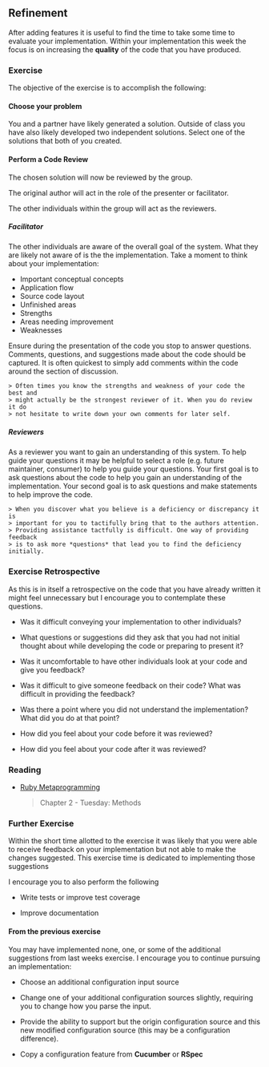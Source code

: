 ## Refinement

After adding features it is useful to find the time to take some time to
evaluate your implementation. Within your implementation this week the focus is
on increasing the __quality__ of the code that you have produced.

### Exercise

The objective of the exercise is to accomplish the following:

#### Choose your problem

You and a partner have likely generated a solution. Outside of class you have
also likely developed two independent solutions. Select one of the solutions
that both of you created.

#### Perform a Code Review

The chosen solution will now be reviewed by the group. 

The original author will act in the role of the presenter or facilitator.

The other individuals within the group will act as the reviewers.

##### Facilitator

The other individuals are aware of the overall goal of the system. What they are
likely not aware of is the the implementation. Take a moment to think about your
implementation:

* Important conceptual concepts
* Application flow
* Source code layout
* Unfinished areas
* Strengths
* Areas needing improvement
* Weaknesses

Ensure during the presentation of the code you stop to answer questions.
Comments, questions, and suggestions made about the code should be captured. It
is often quickest to simply add comments within the code around the section of
discussion.

    > Often times you know the strengths and weakness of your code the best and
    > might actually be the strongest reviewer of it. When you do review it do
    > not hesitate to write down your own comments for later self.

##### Reviewers

As a reviewer you want to gain an understanding of this system. To help guide
your questions it may be helpful to select a role (e.g. future maintainer, 
consumer) to help you guide your questions. Your first goal is to ask questions
about the code to help you gain an understanding of the implementation. Your
second goal is to ask questions and make statements to help improve the code.

    > When you discover what you believe is a deficiency or discrepancy it is
    > important for you to tactifully bring that to the authors attention. 
    > Providing assistance tactfully is difficult. One way of providing feedback
    > is to ask more *questions* that lead you to find the deficiency initially.

### Exercise Retrospective

As this is in itself a retrospective on the code that you have already written
it might feel unnecessary but I encourage you to contemplate these questions.

* Was it difficult conveying your implementation to other individuals?

* What questions or suggestions did they ask that you had not initial thought
  about while developing the code or preparing to present it?
  
* Was it uncomfortable to have other individuals look at your code and give you
  feedback?
  
* Was it difficult to give someone feedback on their code? What was difficult
  in providing the feedback?

* Was there a point where you did not understand the implementation? What did
  you do at that point?

* How did you feel about your code before it was reviewed?

* How did you feel about your code after it was reviewed?


### Reading

* [Ruby Metaprogramming](http://pragprog.com/book/ppmetr/metaprogramming-ruby)

    > Chapter 2 - Tuesday: Methods

### Further Exercise

Within the short time allotted to the exercise it was likely that you were
able to receive feedback on your implementation but not able to make the changes suggested. This exercise time is dedicated to implementing those suggestions

I encourage you to also perform the following

* Write tests or improve test coverage

* Improve documentation

#### From the previous exercise

You may have implemented none, one, or some of the additional suggestions from
last weeks exercise. I encourage you to continue pursuing an implementation: 

* Choose an additional configuration input source

* Change one of your additional configuration sources slightly, requiring you
  to change how you parse the input.
  
* Provide the ability to support but the origin configuration source and this
  new modified configuration source (this may be a configuration difference).
  
* Copy a configuration feature from __Cucumber__ or __RSpec__